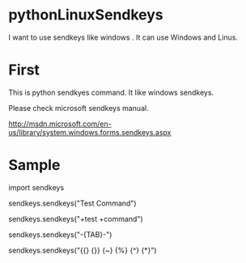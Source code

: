 pythonLinuxSendkeys
===================

I want to use sendkeys like windows .
It can use Windows and Linus.

# First

 This is python sendkyes command.
 It like windows sendkeys.

 Please check microsoft sendkeys manual.

 http://msdn.microsoft.com/en-us/library/system.windows.forms.sendkeys.aspx

# Sample

import sendkeys

sendkeys.sendkeys("Test Command")

sendkeys.sendkeys("+test +command")
 
sendkeys.sendkeys("-{TAB}-")

sendkeys.sendkeys("{{} {}} {~} {%} {^} {*}")
